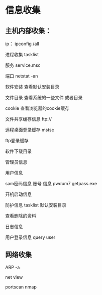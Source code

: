 # 信息收集

## 主机内部收集：

ip：
ipconfig /all

进程收集
tasklist

服务
service.msc

端口
netstat -an

软件安装
查看默认安装目录

文件目录
查看系统的一些文件 或者目录

cookie
查看浏览器的cookie缓存

文件共享缓存信息
ftp://

远程桌面登录缓存
mstsc

ftp登录缓存

软件下载目录

管理员信息

用户信息

sam密码信息
  账号 信息
pwdum7
getpass.exe

开机启动信息

防护信息
tasklist
默认安装目录

查看删除的资料

日志信息

用户登录信息
query user

## 网络收集

ARP -a

net view

portscan
nmap


